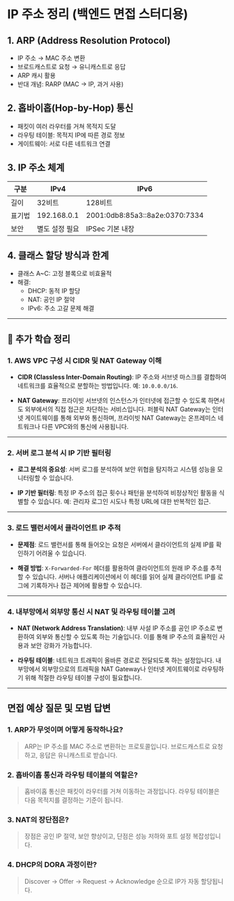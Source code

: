# IP 주소 정리 (백엔드 면접 스터디용)

## 1. ARP (Address Resolution Protocol)
- IP 주소 → MAC 주소 변환
- 브로드캐스트로 요청 → 유니캐스트로 응답
- ARP 캐시 활용
- 반대 개념: RARP (MAC → IP, 과거 사용)

## 2. 홉바이홉(Hop-by-Hop) 통신
- 패킷이 여러 라우터를 거쳐 목적지 도달
- 라우팅 테이블: 목적지 IP에 따른 경로 정보
- 게이트웨이: 서로 다른 네트워크 연결

## 3. IP 주소 체계
| 구분    | IPv4           | IPv6                           |
|--------|----------------|--------------------------------|
| 길이   | 32비트         | 128비트                        |
| 표기법 | 192.168.0.1    | 2001:0db8:85a3::8a2e:0370:7334 |
| 보안   | 별도 설정 필요 | IPSec 기본 내장                |

## 4. 클래스 할당 방식과 한계
- 클래스 A~C: 고정 블록으로 비효율적
- 해결:
    - DHCP: 동적 IP 할당
    - NAT: 공인 IP 절약
    - IPv6: 주소 고갈 문제 해결

---

## 📘 추가 학습 정리

### 1. AWS VPC 구성 시 CIDR 및 NAT Gateway 이해

- **CIDR (Classless Inter-Domain Routing)**: IP 주소와 서브넷 마스크를 결합하여 네트워크를 효율적으로 분할하는 방법입니다. 예: `10.0.0.0/16`.

- **NAT Gateway**: 프라이빗 서브넷의 인스턴스가 인터넷에 접근할 수 있도록 하면서도 외부에서의 직접 접근은 차단하는 서비스입니다. 퍼블릭 NAT Gateway는 인터넷 게이트웨이를 통해 외부와 통신하며, 프라이빗 NAT Gateway는 온프레미스 네트워크나 다른 VPC와의 통신에 사용됩니다.

---

### 2. 서버 로그 분석 시 IP 기반 필터링

- **로그 분석의 중요성**: 서버 로그를 분석하여 보안 위협을 탐지하고 시스템 성능을 모니터링할 수 있습니다.

- **IP 기반 필터링**: 특정 IP 주소의 접근 횟수나 패턴을 분석하여 비정상적인 활동을 식별할 수 있습니다. 예: 관리자 로그인 시도나 특정 URL에 대한 반복적인 접근.

---

### 3. 로드 밸런서에서 클라이언트 IP 추적

- **문제점**: 로드 밸런서를 통해 들어오는 요청은 서버에서 클라이언트의 실제 IP를 확인하기 어려울 수 있습니다.

- **해결 방법**: `X-Forwarded-For` 헤더를 활용하여 클라이언트의 원래 IP 주소를 추적할 수 있습니다. 서버나 애플리케이션에서 이 헤더를 읽어 실제 클라이언트 IP를 로그에 기록하거나 접근 제어에 활용할 수 있습니다.

---

### 4. 내부망에서 외부망 통신 시 NAT 및 라우팅 테이블 고려

- **NAT (Network Address Translation)**: 내부 사설 IP 주소를 공인 IP 주소로 변환하여 외부와 통신할 수 있도록 하는 기술입니다. 이를 통해 IP 주소의 효율적인 사용과 보안 강화가 가능합니다.

- **라우팅 테이블**: 네트워크 트래픽이 올바른 경로로 전달되도록 하는 설정입니다. 내부망에서 외부망으로의 트래픽을 NAT Gateway나 인터넷 게이트웨이로 라우팅하기 위해 적절한 라우팅 테이블 구성이 필요합니다.


---

## 면접 예상 질문 및 모범 답변

### 1. ARP가 무엇이며 어떻게 동작하나요?
> ARP는 IP 주소를 MAC 주소로 변환하는 프로토콜입니다. 브로드캐스트로 요청하고, 응답은 유니캐스트로 받습니다.

### 2. 홉바이홉 통신과 라우팅 테이블의 역할은?
> 홉바이홉 통신은 패킷이 라우터를 거쳐 이동하는 과정입니다. 라우팅 테이블은 다음 목적지를 결정하는 기준이 됩니다.

### 3. NAT의 장단점은?
> 장점은 공인 IP 절약, 보안 향상이고, 단점은 성능 저하와 포트 설정 복잡성입니다.

### 4. DHCP의 DORA 과정이란?
> Discover → Offer → Request → Acknowledge 순으로 IP가 자동 할당됩니다.

